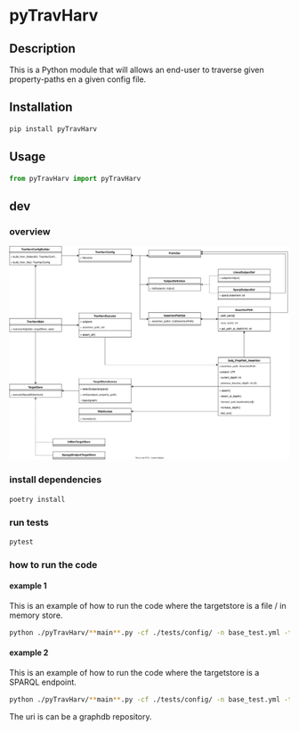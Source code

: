 # pyTravHarv

## Description

This is a Python module that will allows an end-user to traverse given property-paths en a given config file.

## Installation

```bash
pip install pyTravHarv
```

## Usage

```python
from pyTravHarv import pyTravHarv
```

## dev

### overview

![overview](./py-deref-linktraversal-harvest%20UML-deref%20classes.drawio.svg)

### install dependencies

```bash
poetry install
```

### run tests

```bash
pytest
```

### how to run the code

#### example 1

This is an example of how to run the code where the targetstore is a file / in memory store.

```bash
python ./pyTravHarv/**main**.py -cf ./tests/config/ -n base_test.yml -ts ./tests/inputs/63523.ttl -v
```

#### example 2

This is an example of how to run the code where the targetstore is a SPARQL endpoint.

```bash
python ./pyTravHarv/**main**.py -cf ./tests/config/ -n base_test.yml -ts http://example.com/repo/id -v
```

The uri is can be a graphdb repository.
